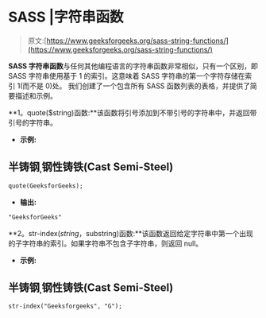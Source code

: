 # SASS |字符串函数

> 原文:[https://www.geeksforgeeks.org/sass-string-functions/](https://www.geeksforgeeks.org/sass-string-functions/)

**SASS 字符串函数**与任何其他编程语言的字符串函数非常相似，只有一个区别，即 SASS 字符串使用基于 1 的索引。这意味着 SASS 字符串的第一个字符存储在索引 1(而不是 0)处。
我们创建了一个包含所有 SASS 函数列表的表格，并提供了简要描述和示例。

**1。quote($string)函数:**该函数将引号添加到不带引号的字符串中，并返回带引号的字符串。

*   **示例:**

## 半铸钢ˌ钢性铸铁(Cast Semi-Steel)

```html
quote(GeeksforGeeks);
```

*   **输出:**

```html
"GeeksforGeeks"
```

**2。str-index($string，$substring)函数:**该函数返回给定字符串中第一个出现的子字符串的索引。如果字符串不包含子字符串，则返回 null。

*   **示例:**

## 半铸钢ˌ钢性铸铁(Cast Semi-Steel)

```html
str-index("Geeksforgeeks", "G");
```